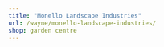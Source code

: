 ```yaml
---
title: "Monello Landscape Industries"
url: /wayne/monello-landscape-industries/
shop: garden centre
---
```

